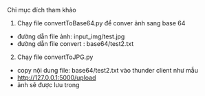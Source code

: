 Chỉ mục đích tham khảo
1. Chạy file  convertToBase64.py để conver ảnh sang base 64
- đường dẫn file ảnh: input_img/test.jpg
- đường dẫn file convert : base64/test2.txt
2. Chạy file convertToJPG.py
  - copy nội dung file: base64/test2.txt vào thunder client như mẫu
  - http://127.0.0.1:5000/upload
  - ảnh sẽ được lưu trong 
